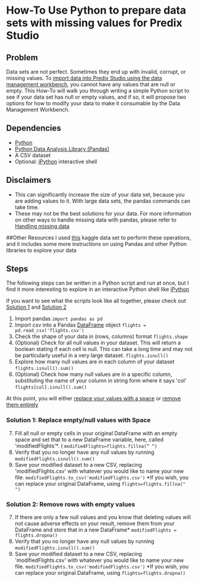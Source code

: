 
# How-To Use Python to prepare data sets with missing values for Predix Studio
## Problem 
Data sets are not perfect. Sometimes they end up with invalid, corrupt, or missing values. To [import data into Predix Studio using the data management workbench](https://bitstew.atlassian.net/wiki/spaces/GDDN/pages/101286250/Data+Management+Workbench), you cannot have any values that are null or empty. This How-To will walk you through writing a simple Python script to see if your data set has null or empty values, and if so, it will propose two options for how to modify your data to make it consumable by the Data Management Workbench.

## Dependencies
- [Python](https://www.python.org/downloads/)
- [Python Data Analysis Library (Pandas) ](https://pandas.pydata.org/pandas-docs/stable/install.html#installing-from-pypi)
- A CSV dataset
- Optional: [iPython](https://ipython.org/) interactive shell

## Disclaimers
- This can significantly increase the size of your data set, because you are adding values to it. With large data sets, the pandas commands can take time.
- These may not be the best solutions for your data. For more information on other ways to handle missing data with pandas, please refer to [Handling missing data](https://pandas.pydata.org/pandas-docs/stable/missing_data.html)

##Other Resources 
I used [this](https://www.kaggle.com/usdot/flight-delays) kaggle data set to perform these operations, and it includes some more instructions on using Pandas and other Python libraries to explore your data


## Steps
The following steps can be written in a Python script and run at once, but I find it more interesting to explore in an interactive Python shell like [iPython](https://ipython.org/)

If you want to see what the scripts look like all together, please check out [Solution 1](https://github.com/leahecole/pythonPandasRemoveModifyEmptyValues/blob/master/solution1.py) and [Solution 2](https://github.com/leahecole/pythonPandasRemoveModifyEmptyValues/blob/master/solution2.py)

1. Import pandas `import pandas as pd`
2. Import csv into a Pandas [DataFrame](https://pandas.pydata.org/pandas-docs/stable/generated/pandas.DataFrame.html) object `flights = pd.read_csv('flights.csv')`
3. Check the shape of your data in (rows, columns) format `flights.shape`
3. (Optional) Check for all null values in your dataset. This will return a boolean stating if each cell is null. This can take a long time and may not be particularly useful in a very large dataset. `flights.isnull()`
4. Explore how many null values are in each column of your dataset `flights.isnull().sum()`
5. (Optional) Check how many null values are in a specific column, substituting the name of your column in string form where it says 'col' `flights[col].isnull().sum()`

At this point, you will either [replace your values with a space](#sol1) or [remove them entirely](#sol2)
### Solution 1: Replace empty/null values with Space <a id="sol1"></a>

7. Fill all null or empty cells in your original DataFrame with an empty space and set that to a new DataFrame variable, here, called 'modifiedFlights'*. ( `modifiedFlights=flights.fillna(“ “)`
8. Verify that you no longer have any null values by running `modifiedFlights.isnull().sum()`
9. Save your modified dataset to a new CSV, replacing 'modifiedFlights.csv' with whatever you would like to name your new file. `modifiedFlights.to_csv('modifiedFlights.csv')`
*If you wish, you can replace your original DataFrame, using `flights=flights.fillna(" ")`

### Solution 2: Remove rows with empty values <a id="sol2"></a>
7. If there are only a few null values and you know that deleting values will not cause adverse effects on your result, remove them from your DataFrame and store that in a new DataFrame* `modifiedFlights = flights.dropna()`
8. Verify that you no longer have any null values by running `modifiedFlights.isnull().sum()`
9. Save your modified dataset to a new CSV, replacing 'modifiedFlights.csv' with whatever you would like to name your new file. `modifiedFlights.to_csv('modifiedFlights.csv')`
*If you wish, you can replace your original DataFrame, using `flights=flights.dropna()`



